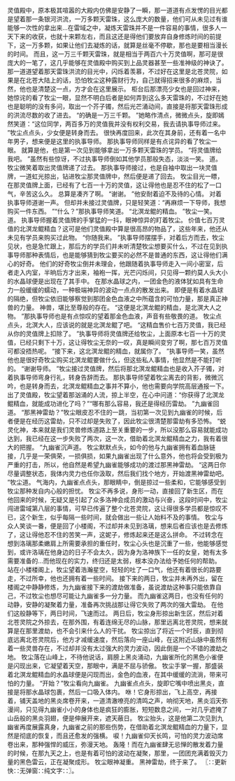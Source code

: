 灵值殿中，原本极其喧嚣的大殿内仿佛是安静了一瞬，那一道道有点发愣的目光都是望着那一条银河洪流，一万多颗天雷珠，这么庞大的数量，他们可从未见过有谁能够一次性的拿出来...在雷域之中，凝炼天雷珠并不是一件容易的事情，很多人一天下来的收获，也就十来颗左右，而且这还是得他们要放弃自身修炼时间的前提下，这一万多颗，如果让他们去凝炼的话，就算是丝毫不停歇，那也是要相当漫长的时间。
而且，这一万三千颗天雷珠，就是相当于两百六十万灵值啊，那可是很庞大的一笔了，这几乎能够在灵值殿中购买到上品灵器甚至一些准神级的神诀了。
那一道道望着那天雷珠洪流的目光中，闪烁着羡慕，不过好在这里是北苍灵院，如果是在北苍大陆上的话，恐怕牧尘这种露财行为，自己就得招来很多的麻烦，当然，他也是清楚这一点，方才会在这里展示。
柜台后那漂亮少女也是回过神来，她惊诧的看了牧尘一眼，显然不明白后者是如何弄到这么多天雷珠的，不过好在她也是聪明的没有多问，取出一个芥子镯，然后光芒涌动间，直接是将那天雷珠形成的洪流尽数的收了进去。
“的确是一万三千颗。
”她略作清点，微微点头，旋即嫣然笑道：“这位同学，两百多万的灵值我并没有权利交易，我去请执事导师过来。
”牧尘点点头，少女便是转身而去。
很快再度回来，此次在其身前，还有着一名中年男子，想来便是这里的执事导师。
那执事导师同样是有点诧异的看了牧尘一眼。
就算是他，也是第一次见到能够拿出一万多颗天雷珠的学员。
“将灵值牌给我吧。
”虽然有些惊讶，不过执事导师倒如其他学员那般失态，淡淡一笑。
道。
牧尘微笑着取出灵值牌递了过去。
那执事导师接过，也是自袖中取出一块灵值牌，一道虹光掠出，钻进牧尘那灵值牌中，然后便是递了回去。
牧尘目光一瞟，在那灵值牌上面，已经有了七百一十万的灵值，这让得他也是忍不住的松了一口气，辛苦这么久。
总算是凑齐了啊。
“谢谢。
”他安耐着迫不及待的心情。
对着执事导师道谢一声。
但却并未接过灵值牌，只是轻笑道：“再麻烦一下导师，我想购买一件东西。
”“什么？”那执事导师笑道。
“北溟龙鲲的精血。
”牧尘一笑。
道。
执事导师握着灵值牌的手掌猛的一抖，眼神惊异的盯着牧尘。
价值七百万灵值的北溟龙鲲精血？这可是他们灵值殿中算是很高昂的物品了，这些年来，他还从未见有学员来购买过此物。
“你随我来。
”执事导师摆摆手，对着后方而去，牧尘见状，也是急忙跟上，那后方的学员们并未听清楚牧尘想要买什么，不过在见到执事导师那种表情后，也是能够猜到牧尘要买的必然不是普通的东西，这让得他们满心的好奇。
他们的好奇牧尘倒并未理会，他跟随着执事导师走入一间小密室，后者走入内室，半晌后方才出来，袖袍一挥，光芒闪烁间，只见得一颗约莫人头大小的水晶球便是出现在了其手中。
在那水晶球之内，一团金色的液体犹如具有生命力一般缓缓的蠕动，一种极端神异的波动一点点的散发出来。
即便是有着水晶球的隔绝，但牧尘依旧能够察觉到那团金色血液之中所蕴含的可怕力量，那是真正神兽的力量。
神兽，堪比至尊般的存在。
“这便是北溟龙鲲的精血，是北溟大人之物。
”那执事导师也是有点惊叹的望着那金色血液，声音有些敬畏的道。
牧尘点点头，北溟大人，应该说的就是北溟龙鲲了吧。
“这精血售价七百万灵值，我已经从你的灵值牌上扣除了。
”执事导师将灵值牌还给牧尘，上面原本七百一十万的灵值，已经只剩下十万，这让得牧尘无奈的一叹，真是瞬间变穷了啊，那七百万灵值可都没捂热呢。
“接下来，这北溟龙鲲的精血，就属你了。
”执事导师一笑，虽然他也是很好奇牧尘购买北溟龙鲲要做什么，但这些私人事情，他显然是不能打听的。
“谢谢导师。
”牧尘接过灵值牌，然后将那北溟龙鲲精血也是收入芥子镯，对着执事导师弯身行礼，转身告辞而去。
那执事导师望着牧尘离去的背影，微微沉吟，也是转身而去，北溟龙鲲精血之事并不算小，他也需要向学院高层通报一下。
出了灵值殿，牧尘望着那汹涌的人流，掠上半空，在心中问道：“你获得了北溟龙鲲精血，就能成功进化了吗？”“哪有那么容易，我还是得经历雷劫。
”九幽雀回道。
“那黑神雷劫？”牧尘眼皮忍不住的一跳，当初第一次见到九幽雀的时候，后者便是在经历这雷劫，只不过却是失败了，因此牧尘很清楚那雷劫有多恐怖。
“蜕灵化神，本来就是我们灵兽修炼道路上至关重要的一步，所以没那么容易就能成功达到，我已经在这一步失败了两次，这一次，借助着北溟龙鲲精血之力，我有着很大的把握。
”九幽雀沉声道。
牧尘默默点头，如今的他与九幽雀拥有着血脉链接，几乎是一荣俱荣，一损俱损，如果九幽雀出现了什么意外，他也将会受到极为严重的打击，所以，他自然是希望九幽雀能够成功的渡过那黑神雷劫。
“这两日你尽量调整状态，我体内灵力也任你汲取，然后我们找个地方，开始渡黑神雷劫吧。
”牧尘道。
气海内，九幽雀点点头，那眼睛中，倒是掠过一些柔和，它能够感受到牧尘那种发自内心般的担忧。
牧尘不再多说，身形一动，直接回了新生区，而在他回来的时候，无疑又是引起了众多洛神会成员的激动与兴奋，这段时间中，牧尘闯进雷域第八层的事情，可早已传遍了整个北苍灵院，这让得很多学员都是惊叹不已，这个新生，似乎每隔一些时间，就会做出一些让人始料不及的事情。
牧尘与众人笑谈一番，便是回了小楼阁，不过却并未见到洛璃，想来后者应该也是去修炼了，这让得他忍不住的苦笑一声，这妮子，修炼起来还是这么拼命。
不过转念在想到洛璃那柔嫩肩上所需要承担的重任时，牧尘心头也是沉重了一些，他能够感觉到，或许洛璃在他身边的日子不会太久，因为身为洛神族下一任的女皇，她有太多需要准备的...而他现在的实力，终归还是太弱，根本没办法给予她任何的帮助。
站在小楼楼阁上，牧尘望着浩瀚星空，轻轻的吐了一口气，他还有着很长的路要走，不过所幸，他也还拥有着一些时间。
接下来的两日，牧尘并未再外出，留在楼阁之中静静修炼，为九幽雀接下来的渡劫做准备，虽说渡劫这种事只能依靠自己，不过牧尘也想尽可能让九幽雀多一分力量。
而九幽雀这两日，也没有任何的动静，安静的凝聚着力量，准备再次挑战那让得它失败了两次的强大雷劫。
在他们这般静等下，两日时间，飞速而过。
两日后，牧尘身形掠出新生区，然后对着北苍灵院之外掠去，在那外围，有着连绵无尽的山脉，那里远离北苍灵院，想来就算是在那里渡劫，也不会引来什么人的干扰。
牧尘掠出了将近一个时辰，直到彻底远离北苍灵院后，他方才减缓速度，然后落向一座山峰，在这附近山脉中虽然有着一些灵兽存在，不过却并没有太过强大的灵力波动，因此倒是一个不错的渡劫之地。
牧尘落在山峰上，不待他说话，肩膀上黑炎涌动，九幽雀所化的黑色小雀便是闪现出来，它凝望着天空，那眼中，满是不屈与骄傲。
牧尘手掌一握，那盛装着北溟龙鲲精血的水晶球便是闪现而出，金色的血液，在其中缓缓的流淌，带来可怕的力量。
“开始？”牧尘看向九幽雀。
九幽雀点点头，旋即它嘴中喷出黑炎，直接是将那水晶球包裹，然后一口吸入体内。
咻！它身形掠出，飞上高空，再接着，铺天盖地的黑炎席卷开来，一道清澈嘹亮的清鸣之声，响彻天地，黑炎滔天弥漫间，只见得九幽雀小小的身体也是疯狂的膨胀，短短数息之间，一对几乎遮掩了山岳般的黑炎羽翅，便是伸展开来，遮天蔽日。
牧尘抬头，这是他第二次见到九幽雀再度展露真身，九幽雀之前的那些伤势，在借助着北溟龙鲲精血的力量下，显然是彻底的恢复，而且还愈发的强横。
唳！九幽雀仰天长鸣，可怕的灵力波动席卷出来，那种强悍的威压，弥漫天地。
轰隆！而在九幽雀肆无忌惮的散发着力量的时候，在那九天之上，也是有着可怕的波动在凝聚，那里，一团团充满着毁灭力量的黑色雷云，正在凝聚成形。
牧尘眼神凝重。
黑神雷劫，终于来了。
〖∷更新快∷无弹窗∷纯文字∷〗。
